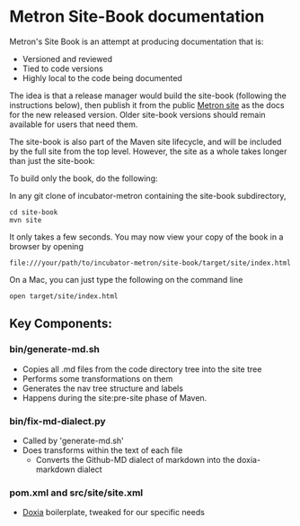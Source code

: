 # Metron Site-Book documentation

Metron's Site Book is an attempt at producing documentation that is:

- Versioned and reviewed
- Tied to code versions
- Highly local to the code being documented

The idea is that a release manager would build the site-book (following the instructions below), then publish it from the public [Metron site](http://metron.apache.org/) as the docs for the new released version. Older site-book versions should remain available for users that need them.

The site-book is also part of the Maven site lifecycle, and will be included by the full site from the top level.  However, the site as a whole takes longer than just the site-book:

To build only the book, do the following:

In any git clone of incubator-metron containing the site-book subdirectory,

```
cd site-book
mvn site
```

It only takes a few seconds. You may now view your copy of the book in a browser by opening 

```
file:///your/path/to/incubator-metron/site-book/target/site/index.html
```

On a Mac, you can just type the following on the command line

```
open target/site/index.html
```


## Key Components:

### bin/generate-md.sh

- Copies all .md files from the code directory tree into the site tree
- Performs some transformations on them
- Generates the nav tree structure and labels
- Happens during the site:pre-site phase of Maven.

### bin/fix-md-dialect.py

- Called by 'generate-md.sh'
- Does transforms within the text of each file
    - Converts the Github-MD dialect of markdown into the doxia-markdown dialect

### pom.xml and src/site/site.xml

- [Doxia](https://maven.apache.org/doxia/) boilerplate, tweaked for our specific needs


